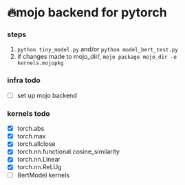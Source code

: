 # 🔥mojo backend for pytorch

### steps
1. `python tiny_model.py` and/or `python model_bert_test.py`
2. if changes made to mojo_dir/, `mojo package mojo_dir -o kernels.mojopkg`

### infra todo
- [ ] set up mojo backend

### kernels todo
- [x] torch.abs
- [x] torch.max
- [x] torch.allclose
- [x] torch.nn.functional.cosine_similarity
- [x] torch.nn.Linear
- [x] torch.nn.ReLUg
- [ ] BertModel kernels